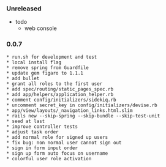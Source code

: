 ### Unreleased
  * todo
    * web console

### 0.0.7
    * run.sh for development and test
    * local install flag
    * remove spring from Guardfile
    * update gem figaro to 1.1.1
    * add bullet
    * grant all roles to the first user
    * add spec/routing/static_pages_spec.rb
    * add app/helpers/application_helper.rb
    * comment config/initializers/sidekiq.rb
    * uncomment secret_key in config/initializers/devise.rb
    * app/view/layouts/_navigation_links.html.slim
    * rails new --skip-spring --skip-bundle --skip-test-unit
    * seed at last
    * improve controller tests
    * adjust task order
    * add normal role for signed up users
    * fix bug: non normal user cannot sign out
    * sign in form input order
    * sign up form auto focus on username
    * colorful user role activation
